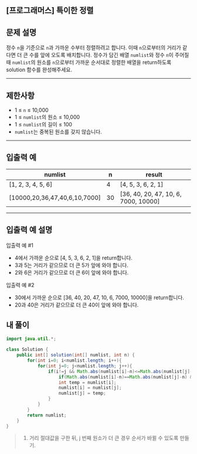 ## [프로그래머스] 특이한 정렬

## 문제 설명

정수 `n`을 기준으로 `n`과 가까운 수부터 정렬하려고 합니다. 이때 `n`으로부터의 거리가 같다면 더 큰 수를 앞에 오도록 배치합니다. 정수가 담긴 배열 `numlist`와 정수 `n`이 주어질 때 `numlist`의 원소를 `n`으로부터 가까운 순서대로 정렬한 배열을 return하도록 solution 함수를 완성해주세요.

------

## 제한사항

- 1 ≤ `n` ≤ 10,000
- 1 ≤ `numlist`의 원소 ≤ 10,000
- 1 ≤ `numlist`의 길이 ≤ 100
- `numlist`는 중복된 원소를 갖지 않습니다.

------

## 입출력 예

| numlist                       | n    | result                               |
| ----------------------------- | ---- | ------------------------------------ |
| [1, 2, 3, 4, 5, 6]            | 4    | [4, 5, 3, 6, 2, 1]                   |
| [10000,20,36,47,40,6,10,7000] | 30   | [36, 40, 20, 47, 10, 6, 7000, 10000] |

------

## 입출력 예 설명

입출력 예 #1

- 4에서 가까운 순으로 [4, 5, 3, 6, 2, 1]을 return합니다.
- 3과 5는 거리가 같으므로 더 큰 5가 앞에 와야 합니다.
- 2와 6은 거리가 같으므로 더 큰 6이 앞에 와야 합니다.

입출력 예 #2

- 30에서 가까운 순으로 [36, 40, 20, 47, 10, 6, 7000, 10000]을 return합니다.
- 20과 40은 거리가 같으므로 더 큰 40이 앞에 와야 합니다.

## 내 풀이

```java
import java.util.*;

class Solution {
    public int[] solution(int[] numlist, int n) {
        for(int i=0; i<numlist.length; i++){
            for(int j=0; j<numlist.length; j++){
                if(i!=j && Math.abs(numlist[i]-n)<=Math.abs(numlist[j]-n)){
                    if(Math.abs(numlist[i]-n)==Math.abs(numlist[j]-n) && numlist[i]<numlist[j]) continue;
                    int temp = numlist[i];
                    numlist[i] = numlist[j];
                    numlist[j] = temp;
                }
            }
        }
        return numlist;
    }
}
```

> 1. 거리 절대값을 구한 뒤, j 번째 원소가 더 큰 경우 순서가 바뀔 수 있도록 만들기.